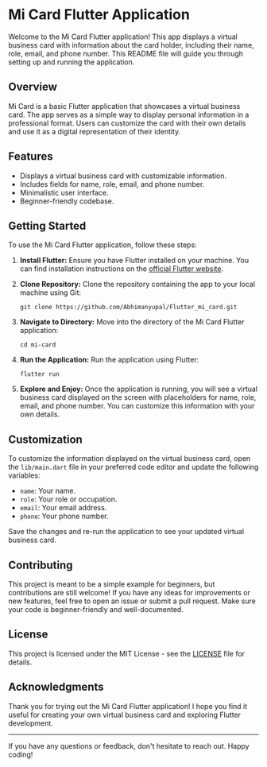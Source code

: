 # Mi Card Flutter Application

Welcome to the Mi Card Flutter application! This app displays a virtual business card with information about the card holder, including their name, role, email, and phone number. This README file will guide you through setting up and running the application.

## Overview

Mi Card is a basic Flutter application that showcases a virtual business card. The app serves as a simple way to display personal information in a professional format. Users can customize the card with their own details and use it as a digital representation of their identity.

## Features

- Displays a virtual business card with customizable information.
- Includes fields for name, role, email, and phone number.
- Minimalistic user interface.
- Beginner-friendly codebase.

## Getting Started

To use the Mi Card Flutter application, follow these steps:

1. **Install Flutter:** Ensure you have Flutter installed on your machine. You can find installation instructions on the [official Flutter website](https://flutter.dev/docs/get-started/install).
2. **Clone Repository:** Clone the repository containing the app to your local machine using Git:

    ```
    git clone https://github.com/Abhimanyupal/Flutter_mi_card.git
    ```

3. **Navigate to Directory:** Move into the directory of the Mi Card Flutter application:

    ```
    cd mi-card
    ```

4. **Run the Application:** Run the application using Flutter:

    ```
    flutter run
    ```

5. **Explore and Enjoy:** Once the application is running, you will see a virtual business card displayed on the screen with placeholders for name, role, email, and phone number. You can customize this information with your own details.

## Customization

To customize the information displayed on the virtual business card, open the `lib/main.dart` file in your preferred code editor and update the following variables:

- `name`: Your name.
- `role`: Your role or occupation.
- `email`: Your email address.
- `phone`: Your phone number.

Save the changes and re-run the application to see your updated virtual business card.

## Contributing

This project is meant to be a simple example for beginners, but contributions are still welcome! If you have any ideas for improvements or new features, feel free to open an issue or submit a pull request. Make sure your code is beginner-friendly and well-documented.

## License

This project is licensed under the MIT License - see the [LICENSE](LICENSE) file for details.

## Acknowledgments

Thank you for trying out the Mi Card Flutter application! I hope you find it useful for creating your own virtual business card and exploring Flutter development.

---

If you have any questions or feedback, don't hesitate to reach out. Happy coding!
